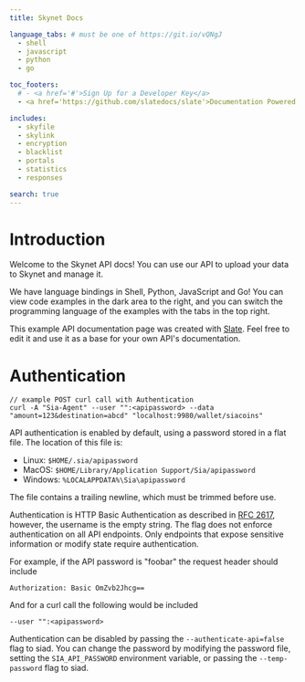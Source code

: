 ```yaml
---
title: Skynet Docs

language_tabs: # must be one of https://git.io/vQNgJ
  - shell
  - javascript
  - python
  - go

toc_footers:
  # - <a href='#'>Sign Up for a Developer Key</a>
  - <a href='https://github.com/slatedocs/slate'>Documentation Powered by Slate</a>

includes:
  - skyfile
  - skylink
  - encryption
  - blacklist
  - portals
  - statistics
  - responses

search: true
---
```


# Introduction

Welcome to the Skynet API docs! You can use our API to upload your data to
Skynet and manage it.

We have language bindings in Shell, Python, JavaScript and Go! You can view code examples in the dark area to the right, and you can switch the programming language of the examples with the tabs in the top right.

This example API documentation page was created with [Slate](https://github.com/slatedocs/slate). Feel free to edit it and use it as a base for your own API's documentation.


# Authentication

```shell
// example POST curl call with Authentication
curl -A "Sia-Agent" --user "":<apipassword> --data "amount=123&destination=abcd" "localhost:9980/wallet/siacoins"
```

API authentication is enabled by default, using a password stored in a flat
file. The location of this file is:

 - Linux:   `$HOME/.sia/apipassword`
 - MacOS:   `$HOME/Library/Application Support/Sia/apipassword`
 - Windows: `%LOCALAPPDATA%\Sia\apipassword`

<aside class="notice">
The file contains a trailing newline, which must be trimmed before use.
</aside>

Authentication is HTTP Basic Authentication as described in [RFC 2617](https://tools.ietf.org/html/rfc2617), however, the username is the empty string. The flag does not enforce authentication on all API endpoints. Only endpoints that expose sensitive information or modify state require authentication.

For example, if the API password is "foobar" the request header should include

`Authorization: Basic OmZvb2Jhcg==`

And for a curl call the following would be included

`--user "":<apipassword>`

Authentication can be disabled by passing the `--authenticate-api=false` flag to
siad. You can change the password by modifying the password file, setting the
`SIA_API_PASSWORD` environment variable, or passing the `--temp-password` flag
to siad.
